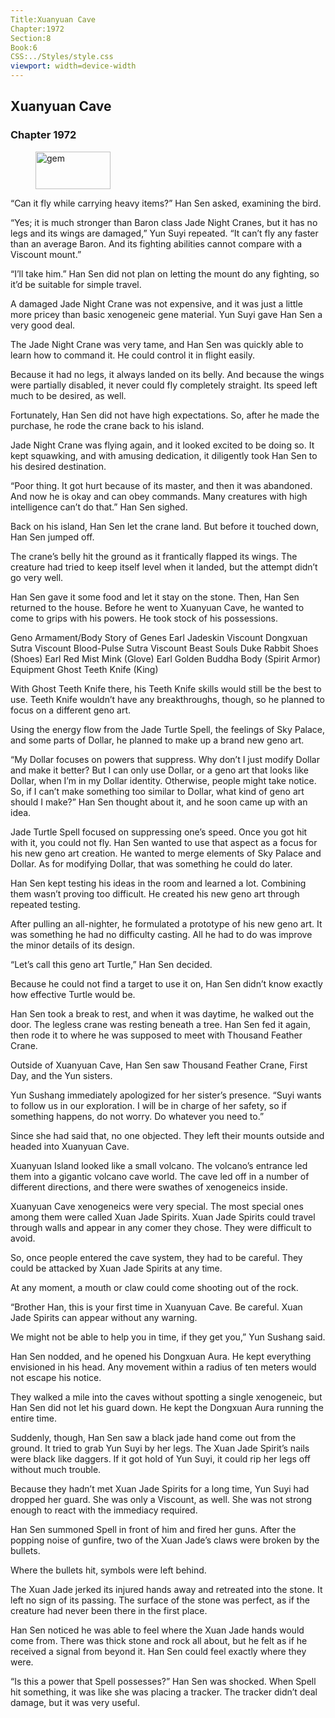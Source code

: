 ```yaml
---
Title:Xuanyuan Cave 
Chapter:1972 
Section:8 
Book:6 
CSS:../Styles/style.css 
viewport: width=device-width
---
```

  
## Xuanyuan Cave
### Chapter 1972
  
<figure>
	<img src="../Images/gem.gif" alt="gem" id="gem" width="120" height="60" />
</figure>
  

  
“Can it fly while carrying heavy items?” Han Sen asked, examining the bird.

“Yes; it is much stronger than Baron class Jade Night Cranes, but it has no legs and its wings are damaged,” Yun Suyi repeated. “It can’t fly any faster than an average Baron. And its fighting abilities cannot compare with a Viscount mount.”

“I’ll take him.” Han Sen did not plan on letting the mount do any fighting, so it’d be suitable for simple travel.

A damaged Jade Night Crane was not expensive, and it was just a little more pricey than basic xenogeneic gene material. Yun Suyi gave Han Sen a very good deal.

The Jade Night Crane was very tame, and Han Sen was quickly able to learn how to command it. He could control it in flight easily.

Because it had no legs, it always landed on its belly. And because the wings were partially disabled, it never could fly completely straight. Its speed left much to be desired, as well.

Fortunately, Han Sen did not have high expectations. So, after he made the purchase, he rode the crane back to his island.

Jade Night Crane was flying again, and it looked excited to be doing so. It kept squawking, and with amusing dedication, it diligently took Han Sen to his desired destination.

“Poor thing. It got hurt because of its master, and then it was abandoned. And now he is okay and can obey commands. Many creatures with high intelligence can’t do that.” Han Sen sighed.

Back on his island, Han Sen let the crane land. But before it touched down, Han Sen jumped off.

The crane’s belly hit the ground as it frantically flapped its wings. The creature had tried to keep itself level when it landed, but the attempt didn’t go very well.

Han Sen gave it some food and let it stay on the stone. Then, Han Sen returned to the house. Before he went to Xuanyuan Cave, he wanted to come to grips with his powers. He took stock of his possessions.

<div class=“tables”>
<tables class=“center70”>
  <tr>
    <th colspan=“2”>Geno Armament/Body</th>
  </tr><tr>
    <td>Story of Genes</td>
    <td>Earl</td>
  </tr><tr>
    <td>Jadeskin</td>
    <td>Viscount</td>
  </tr><tr>
    <td>Dongxuan Sutra</td>
    <td>Viscount</td>
  </tr><tr>
    <td>Blood-Pulse Sutra</td>
    <td>Viscount</td>
  </tr><tr>
    <th colspan=“2”>Beast Souls</th>
  </tr><tr>
    <td>Duke Rabbit Shoes</td>
    <td>(Shoes)</td>
  </tr><tr>
    <td>Earl Red Mist Mink</td>
    <td>(Glove)</td>
  </tr><tr>
    <td>Earl Golden Buddha Body</td>
    <td>(Spirit Armor)</td>
  </tr><tr>
    <th colspan=“2”>Equipment</th>
  </tr><tr>
    <td>Ghost Teeth Knife</td>
    <td>(King)</td>
  </tr>
</table>
<!-- Earl class Spell geno armament. Duke beast soul rabbit shoes. Earl beast soul Red Mist Mink Glove, and King weapon Ghost Teeth Knife. -->
</div>

With Ghost Teeth Knife there, his Teeth Knife skills would still be the best to use. Teeth Knife wouldn’t have any breakthroughs, though, so he planned to focus on a different geno art.

Using the energy flow from the Jade Turtle Spell, the feelings of Sky Palace, and some parts of Dollar, he planned to make up a brand new geno art.

“My Dollar focuses on powers that suppress. Why don’t I just modify Dollar and make it better? But I can only use Dollar, or a geno art that looks like Dollar, when I’m in my Dollar identity. Otherwise, people might take notice. So, if I can’t make something too similar to Dollar, what kind of geno art should I make?” Han Sen thought about it, and he soon came up with an idea.

Jade Turtle Spell focused on suppressing one’s speed. Once you got hit with it, you could not fly. Han Sen wanted to use that aspect as a focus for his new geno art creation. He wanted to merge elements of Sky Palace and Dollar. As for modifying Dollar, that was something he could do later.

Han Sen kept testing his ideas in the room and learned a lot. Combining them wasn’t proving too difficult. He created his new geno art through repeated testing.

After pulling an all-nighter, he formulated a prototype of his new geno art. It was something he had no difficulty casting. All he had to do was improve the minor details of its design.

“Let’s call this geno art Turtle,” Han Sen decided.

Because he could not find a target to use it on, Han Sen didn’t know exactly how effective Turtle would be.

Han Sen took a break to rest, and when it was daytime, he walked out the door. The legless crane was resting beneath a tree. Han Sen fed it again, then rode it to where he was supposed to meet with Thousand Feather Crane.

Outside of Xuanyuan Cave, Han Sen saw Thousand Feather Crane, First Day, and the Yun sisters.

Yun Sushang immediately apologized for her sister’s presence. “Suyi wants to follow us in our exploration. I will be in charge of her safety, so if something happens, do not worry. Do whatever you need to.”

Since she had said that, no one objected. They left their mounts outside and headed into Xuanyuan Cave.

Xuanyuan Island looked like a small volcano. The volcano’s entrance led them into a gigantic volcano cave world. The cave led off in a number of different directions, and there were swathes of xenogeneics inside.

Xuanyuan Cave xenogeneics were very special. The most special ones among them were called Xuan Jade Spirits. Xuan Jade Spirits could travel through walls and appear in any comer they chose. They were difficult to avoid.

So, once people entered the cave system, they had to be careful. They could be attacked by Xuan Jade Spirits at any time.

At any moment, a mouth or claw could come shooting out of the rock.

“Brother Han, this is your first time in Xuanyuan Cave. Be careful. Xuan Jade Spirits can appear without any warning.

We might not be able to help you in time, if they get you,” Yun Sushang said.

Han Sen nodded, and he opened his Dongxuan Aura. He kept everything envisioned in his head. Any movement within a radius of ten meters would not escape his notice.

They walked a mile into the caves without spotting a single xenogeneic, but Han Sen did not let his guard down. He kept the Dongxuan Aura running the entire time.

Suddenly, though, Han Sen saw a black jade hand come out from the ground. It tried to grab Yun Suyi by her legs. The Xuan Jade Spirit’s nails were black like daggers. If it got hold of Yun Suyi, it could rip her legs off without much trouble.

Because they hadn’t met Xuan Jade Spirits for a long time, Yun Suyi had dropped her guard. She was only a Viscount, as well. She was not strong enough to react with the immediacy required.

Han Sen summoned Spell in front of him and fired her guns. After the popping noise of gunfire, two of the Xuan Jade’s claws were broken by the bullets.

Where the bullets hit, symbols were left behind.

The Xuan Jade jerked its injured hands away and retreated into the stone. It left no sign of its passing. The surface of the stone was perfect, as if the creature had never been there in the first place.

Han Sen noticed he was able to feel where the Xuan Jade hands would come from. There was thick stone and rock all about, but he felt as if he received a signal from beyond it. Han Sen could feel exactly where they were.

“Is this a power that Spell possesses?” Han Sen was shocked. When Spell hit something, it was like she was placing a tracker. The tracker didn’t deal damage, but it was very useful.